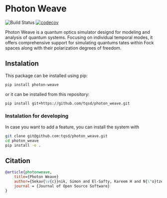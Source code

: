 # Photon Weave
![Build Status](https://github.com/tqsd/photon_weave/actions/workflows/ci.yml/badge.svg?branch=refractor)
[![codecov](https://codecov.io/gh/<username>/photon_weave/branch/refractor/graph/badge.svg)](https://codecov.io/gh/tqsd/photon_weave/branch/refractor)


Photon Weave is a quantum optics simulator designd for modeling and analysis of quantum systems. Focusing on individual temporal modes, it offers comprehensive support for simulating quantums tates within Fock spaces  along with their polarization degrees of freedom.

## Instalation

This package can be installed using pip:
```bash
pip install photon-weave
```
or it can be installed from this repository:
```bash
pip install git+https://github.com/tqsd/photon_weave.git
```

### Instalation for developing
In case you want to add a feature, you can install the system with
```bash
git clone git@github.com:tqsd/photon_weave.git
cd photon_weave
pip install -e .
```

## Citation

```bibtex
@article{photonweave,
	title={Photon Weave}
	author={Sekav{\v{c}}nik, Simon and El-Safty, Kareem H and N{\"o}tzel, Janis},
	journal = {Journal of Open Source Software}
}
```
